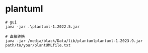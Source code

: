 # plantuml

```shell
# gui
java -jar .\plantuml-1.2022.5.jar

# 直接转换
java -jar /media/black/Data/lib/plantumlplantuml-1.2023.9.jar path/to/your/plantUMLfile.txt
```
